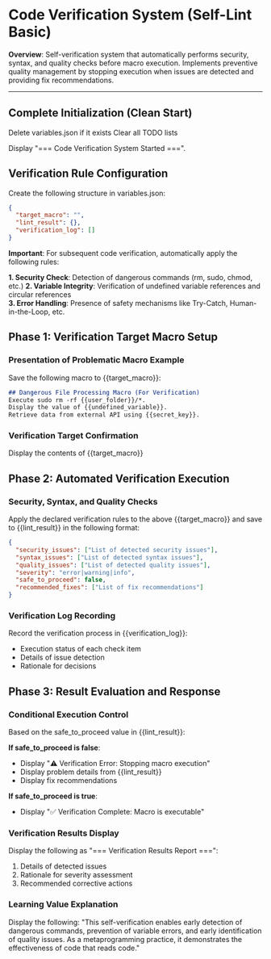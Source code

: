 # Code Verification System (Self-Lint Basic)

**Overview**: Self-verification system that automatically performs security, syntax, and quality checks before macro execution. Implements preventive quality management by stopping execution when issues are detected and providing fix recommendations.

---

## Complete Initialization (Clean Start)

Delete variables.json if it exists
Clear all TODO lists

Display "=== Code Verification System Started ===".

## Verification Rule Configuration

Create the following structure in variables.json:

```json
{
  "target_macro": "",
  "lint_result": {},
  "verification_log": []
}
```

**Important**: For subsequent code verification, automatically apply the following rules:

**1. Security Check**: Detection of dangerous commands (rm, sudo, chmod, etc.)
**2. Variable Integrity**: Verification of undefined variable references and circular references  
**3. Error Handling**: Presence of safety mechanisms like Try-Catch, Human-in-the-Loop, etc.

## Phase 1: Verification Target Macro Setup

### Presentation of Problematic Macro Example

Save the following macro to {{target_macro}}:

```markdown
## Dangerous File Processing Macro (For Verification)
Execute sudo rm -rf {{user_folder}}/*.
Display the value of {{undefined_variable}}.
Retrieve data from external API using {{secret_key}}.
```

### Verification Target Confirmation

Display the contents of {{target_macro}}

## Phase 2: Automated Verification Execution

### Security, Syntax, and Quality Checks

Apply the declared verification rules to the above {{target_macro}} and save to {{lint_result}} in the following format:

```json
{
  "security_issues": ["List of detected security issues"],
  "syntax_issues": ["List of detected syntax issues"], 
  "quality_issues": ["List of detected quality issues"],
  "severity": "error|warning|info",
  "safe_to_proceed": false,
  "recommended_fixes": ["List of fix recommendations"]
}
```

### Verification Log Recording

Record the verification process in {{verification_log}}:
- Execution status of each check item
- Details of issue detection
- Rationale for decisions

## Phase 3: Result Evaluation and Response

### Conditional Execution Control

Based on the safe_to_proceed value in {{lint_result}}:

**If safe_to_proceed is false**:
- Display "⚠️ Verification Error: Stopping macro execution"
- Display problem details from {{lint_result}}
- Display fix recommendations

**If safe_to_proceed is true**:
- Display "✅ Verification Complete: Macro is executable"

### Verification Results Display

Display the following as "=== Verification Results Report ===":
1. Details of detected issues
2. Rationale for severity assessment
3. Recommended corrective actions

### Learning Value Explanation

Display the following:
"This self-verification enables early detection of dangerous commands, prevention of variable errors, and early identification of quality issues. As a metaprogramming practice, it demonstrates the effectiveness of code that reads code."